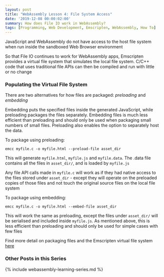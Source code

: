 ```yaml
---
layout: post
title: "WebAssembly Lesson 4: File System Access"
date: '2019-12-08 00:00:02:00'
summary: How does File IO work in WebAssembly?
tags: [Programming, Web Development, Emscripten, WebAssembly, How To]
---
```

 
JavaScript and WebAssembly do not have access to the host file system when run inside the sandboxed Web Browser environment

So that File IO continues to work for WebAssembly apps, Emscripten provides a virtual file system that simulates the local file system. C/C++ code that uses traditional file APIs can then be compiled and run with little or no change
 
### Populating the Virtual File System

There are two alternatives for how files are packaged: *preloading* and *embedding*

Embedding puts the specified files inside the generated JavaScript, while preloading packages the files separately. Embedding files is much less efficient than preloading and should only be used when packaging small numbers of small files. Preloading also enables the option to separately host the data.

To package using preloading:

```
emcc myfile.c -o myfile.html --preload-file asset_dir
```

This will generate `myfile.html`, `myfile.js` and `myfile.data`. The .data file contains all the files in `asset_dir/`, and is loaded by `myfile.js`

Any file API calls made in `myfile.c` will work as if they had native access to the files stored under `asset_dir` - except they will operate on the preloaded copies of those files and not touch the original source files on the local file system 

To package using embedding:

```
emcc myfile.c -o myfile.html --embed-file asset_dir
```

This will work the same as preloading, except the files under `asset_dir/` will be serialised and included inside `myfile.js`. As mentioned above, this is less efficient than preloading and should only be used for simple cases with few files

Find more detail on packaging files and the Emscripten virtual file system <a href="https://emscripten.org/docs/porting/files/packaging_files.html#packaging-files" target="_blank">here</a>


### Other Posts in this Series

{% include webassembly-learning-series.md %}
